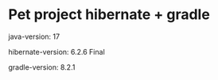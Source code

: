 # Pet project hibernate + gradle

java-version: 17

hibernate-version: 6.2.6 Final

gradle-version: 8.2.1  

